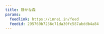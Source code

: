 ```yaml
---
title: 静かな森
params:
  feedlink: https://innei.in/feed
  feedid: 295760b7236c71da30fc587abddb4a84
---
```

